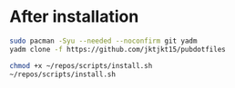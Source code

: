 # After installation

```bash 
sudo pacman -Syu --needed --noconfirm git yadm
yadm clone -f https://github.com/jktjkt15/pubdotfiles

chmod +x ~/repos/scripts/install.sh
~/repos/scripts/install.sh
``` 
